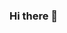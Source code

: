 ### Hi there 👋

<!--
**Graybound/Graybound** is a ✨ _special_ ✨ repository because its `README.md` (this file) appears on your GitHub profile.

Here are some ideas to get you started:

### 🔭 I’m currently working on changing career fields from Chemical Engineering to the Tech field!
### 🌱 I’m currently learning backend web development (Python, API, Django, etc.).
### 📚 Most of my coding experience is in VBA, Python, Flutter/Dart. I used VBA mainly for college and learned python on my own. I used flutter to build a cross-platform application from scratch my senior year while working at an engineering compnay. 
- 👯 I’m looking to collaborate on ...
### 🤔 I’m looking for help with learning how to collaborate using GitHub. I programmed with others in school but we met in person and used onedrive on a good day (otherwise we had indavidual files and collaborated in person when merging 😬).
### 💬 Ask me about my interest in programming and development!
### 📫 How to reach me: Reach out on LinkedIn!

[I'm an inline-style link](https://www.google.com)

[I'm an inline-style link with title](https://www.google.com "Google's Homepage")

[I'm a reference-style link][Arbitrary case-insensitive reference text]

[I'm a relative reference to a repository file](../blob/master/LICENSE)

[You can use numbers for reference-style link definitions][1]

Or leave it empty and use the [link text itself].

URLs and URLs in angle brackets will automatically get turned into links. 
http://www.example.com or <http://www.example.com> and sometimes 
example.com (but not on Github, for example).

Some text to show that the reference links can follow later.

[arbitrary case-insensitive reference text]: https://www.mozilla.org
[1]: http://slashdot.org
[link text itself]: http://www.reddit.com
- 😄 Pronouns: ...
- ⚡ Fun fact: ...
-->
